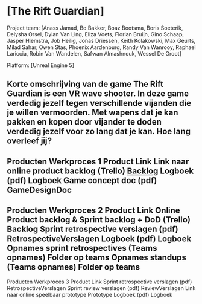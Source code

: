 # [The Rift Guardian]

Project team: [Anass Jamad, Bo Bakker, Boaz Bootsma, Boris Soeterik, Delysha Orsel, Dylan Van Ling, Eliza Voets, Florian Bruijn, Gino Schaap, Jasper Hiemstra, Job Heilig, Jonas Driessen, Keith Kolakowski, Max Geurts, Milad Sahar, Owen Stas, Phoenix Aardenburg, Randy Van Wanrooy, Raphael Lariccia, Robin Van Wandelen, Safwan Almashnouk, Wessel De Groot]

Platform: [Unreal Engine 5]

Korte omschrijving van de game
The Rift Guardian is een VR wave shooter. In deze game verdedig jezelf tegen verschillende vijanden die je willen vermoorden. Met wapens dat je kan pakken en kopen door vijander te doden verdedig jezelf voor zo lang dat je kan. Hoe lang overleef jij?
------------------------------------------------
Producten Werkproces 1
Product	Link
Link naar online product backlog (Trello)	[Backlog](https://unreal-academy.codecks.io/decks/152-sprint-backlog-06)
Logboek (pdf)	Logboek
Game concept doc (pdf)	GameDesignDoc
------------------------------------------------	
Producten Werkproces 2
Product	Link
Online Product backlog & Sprint backlog + DoD (Trello)	Backlog
Sprint retrospective verslagen (pdf)	RetrospectiveVerslagen
Logboek (pdf)	Logboek
Opnames sprint retrospectives (Teams opnames)	Folder op teams
Opnames standups (Teams opnames)	Folder op teams
------------------------------------------------
Producten Werkproces 3
Product	Link
Sprint retrospective verslagen (pdf)	RetrospectiveVerslagen
Sprint review verslagen (pdf)	ReviewVerslagen
Link naar online speelbaar prototype	Prototype
Logboek (pdf)	Logboek
	
